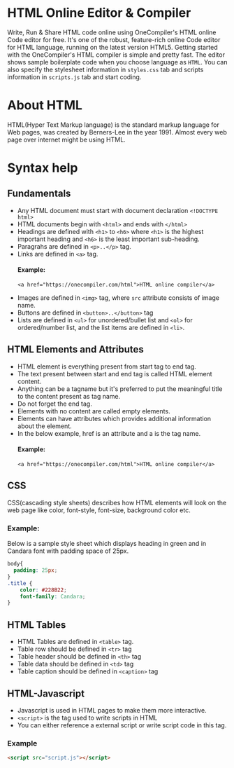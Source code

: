 # HTML Online Editor & Compiler

Write, Run & Share HTML code online using OneCompiler's HTML online Code editor for free. It's one of the robust, feature-rich online Code editor for HTML language, running on the latest version HTML5. Getting started with the OneCompiler's HTML compiler is simple and pretty fast. The editor shows sample boilerplate code when you choose language as `HTML`. You can also specify the stylesheet information in `styles.css` tab and scripts information in `scripts.js` tab and start coding. 

# About HTML

HTML(Hyper Text Markup language) is the standard markup language for Web pages, was created by Berners-Lee in the year 1991. Almost every web page over internet might be using HTML.

# Syntax help

## Fundamentals

* Any HTML document must start with document declaration `<!DOCTYPE html>`
* HTML documents begin with `<html>` and ends with `</html>`
* Headings are defined with `<h1>` to `<h6>` where `<h1>` is the highest important heading and `<h6>` is the least important sub-heading.
* Paragrahs are defined in `<p>..</p>` tag.
* Links are defined in `<a>` tag.
    #### Example:
    ```
    <a href="https://onecompiler.com/html">HTML online compiler</a>
    ```
* Images are defined in `<img>` tag, where `src` attribute consists of image name.
* Buttons are defined in `<button>..</button>` tag 
* Lists are defined in `<ul>` for unordered/bullet list and `<ol>` for ordered/number list, and the list items are defined in `<li>`.

## HTML Elements and Attributes

* HTML element is everything present from start tag to end tag.
* The text present between start and end tag is called HTML element content. 
* Anything can be a tagname but it's preferred to put the meaningful title to the content present as tag name.
* Do not forget the end tag.
* Elements with no content are called empty elements.
* Elements can have attributes which provides additional information about the element.
* In the below example, href is an attribute and a is the tag name.
    #### Example:
    ```
    <a href="https://onecompiler.com/html">HTML online compiler</a>
    ```
## CSS

CSS(cascading style sheets) describes how HTML elements will look on the web page like color, font-style, font-size, background color etc.

### Example:

Below is a sample style sheet which displays heading in green and in Candara font with padding space of 25px.

```css
body{
  padding: 25px;
}
.title {
	color: #228B22;
	font-family: Candara;
}
```

## HTML Tables

* HTML Tables are defined in `<table>` tag.
* Table row should be defined in `<tr>` tag
* Table header should be defined in `<th>` tag
* Table data should be defined in `<td>` tag
* Table caption should be defined in `<caption>` tag

## HTML-Javascript

* Javascript is used in HTML pages to make them more interactive.
* `<script>` is the tag used to write scripts in HTML
* You can either reference a external script or write script code in this tag.

### Example

```html
<script src="script.js"></script>
```
